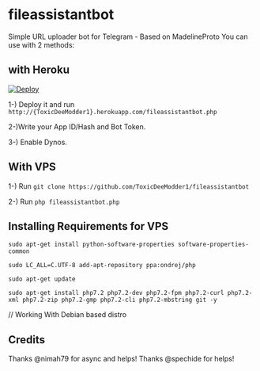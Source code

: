 # fileassistantbot
Simple URL uploader bot for Telegram - Based on MadelineProto
You can use with 2 methods:
## with Heroku
[![Deploy](https://www.herokucdn.com/deploy/button.svg)](https://heroku.com/deploy)

1-) Deploy it and run `http://{ToxicDeeModder1}.herokuapp.com/fileassistantbot.php`

2-)Write your App ID/Hash and Bot Token.

3-) Enable Dynos.

## With VPS

1-) Run `git clone https://github.com/ToxicDeeModder1/fileassistantbot`

2-) Run `php fileassistantbot.php`

## Installing Requirements for VPS

`sudo apt-get install python-software-properties software-properties-common`

`sudo LC_ALL=C.UTF-8 add-apt-repository ppa:ondrej/php`

`sudo apt-get update`

`sudo apt-get install php7.2 php7.2-dev php7.2-fpm php7.2-curl php7.2-xml php7.2-zip php7.2-gmp php7.2-cli php7.2-mbstring git -y`

// Working With Debian based distro

## Credits
Thanks @nimah79 for async and helps!
Thanks @spechide for helps!
